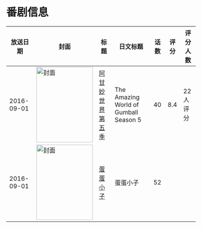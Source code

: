# 番剧信息

|放送日期|封面|标题|日文标题|话数|评分|评分人数|
|---|---|---|---|---|---|---|
|2016-09-01|<img src="https://lain.bgm.tv/pic/cover/c/a2/01/194277_GECKY.jpg" alt="封面" style="width:150px;height:200px;object-fit:cover;">|[阿甘妙世界 第五季](https://bangumi.tv/subject/194277)|The Amazing World of Gumball Season 5|40|8.4|22人评分|
|2016-09-01|<img src="https://lain.bgm.tv/pic/cover/c/90/67/246910_U3wdZ.jpg" alt="封面" style="width:150px;height:200px;object-fit:cover;">|[蛋蛋小子](https://bangumi.tv/subject/246910)|蛋蛋小子|52|||
